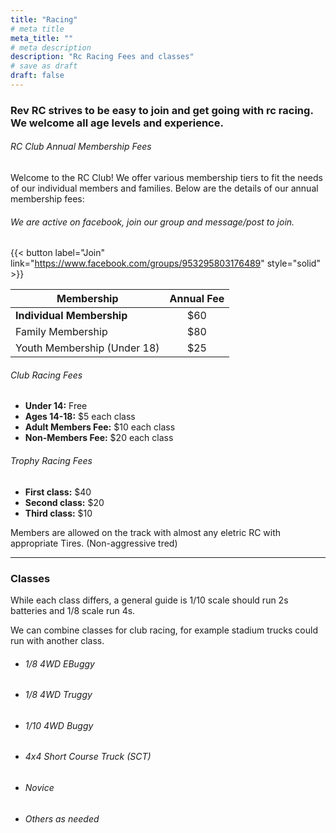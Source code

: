 ```yaml
---
title: "Racing"
# meta title
meta_title: ""
# meta description
description: "Rc Racing Fees and classes"
# save as draft
draft: false
---
```


 
### Rev RC strives to be easy to join and get going with rc racing. We welcome all age levels and experience. 
###### RC Club Annual Membership Fees
Welcome to the RC Club! We offer various membership tiers to fit the needs of our individual members and families. Below are the details of our annual membership fees:

###### We are active on facebook, join our group and message/post to join.

{{< button label="Join" link="https://www.facebook.com/groups/953295803176489" style="solid" >}}


| Membership    |      Annual Fee    |  
| ------- | :--------: | 
| **Individual Membership**     | $60| 
| Family Membership     |   $80   |   
| Youth Membership (Under 18) |  $25    |    
   
 
###### Club Racing Fees 

- **Under 14:** Free
- **Ages 14-18:** $5 each class
- **Adult Members Fee:** $10 each class
- **Non-Members Fee:** $20 each class

###### Trophy Racing Fees 

- **First class:** $40
- **Second class:** $20 
- **Third class:** $10 


Members are allowed on the track with almost any eletric RC with appropriate Tires. (Non-aggressive tred)
<hr> 

### Classes
While each class differs, a general guide is 1/10 scale should run 2s batteries and 1/8 scale run 4s.

We can combine classes for club racing, for example stadium trucks could run with another class.

- ###### 1/8 4WD EBuggy
- ###### 1/8 4WD Truggy
- ###### 1/10 4WD Buggy
- ###### 4x4 Short Course Truck (SCT)
- ###### Novice
- ###### Others as needed



